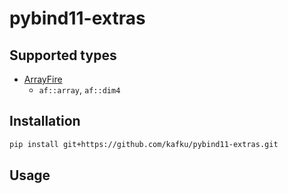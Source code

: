 # pybind11-extras

## Supported types

- [ArrayFire](https://github.com/arrayfire/arrayfire)
  - `af::array`, `af::dim4`

## Installation

```bash
pip install git+https://github.com/kafku/pybind11-extras.git
```

## Usage
